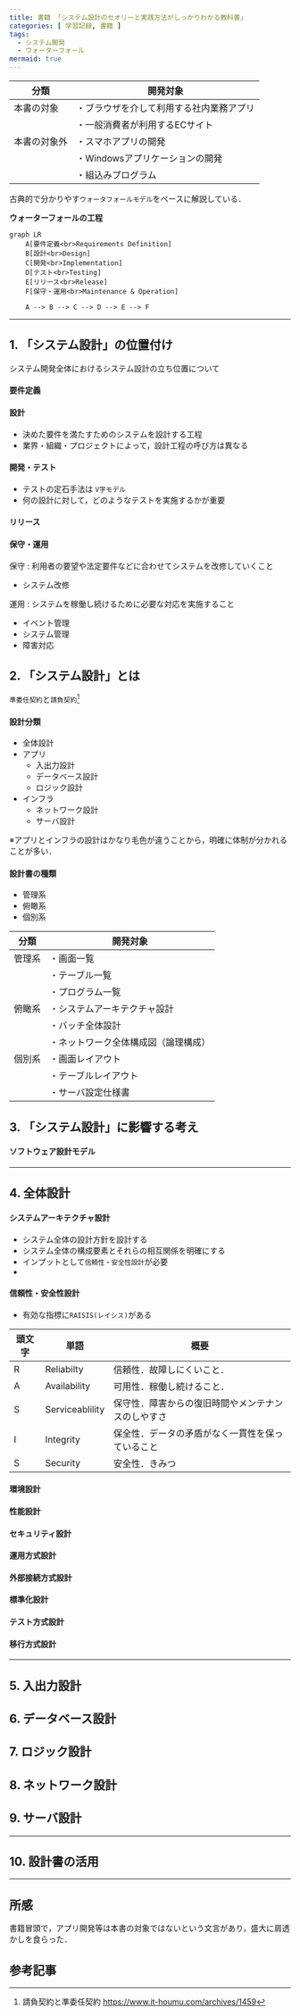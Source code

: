 ```yaml
---
title: 書籍 「システム設計のセオリーと実践方法がしっかりわかる教科書」
categories: [ 学習記録, 書籍 ]
tags:
  - システム開発
  - ウォーターフォール
mermaid: true
---
```


| 分類         | 開発対象                                 |
| ------------ | ---------------------------------------- |
| 本書の対象   | ・ブラウザを介して利用する社内業務アプリ |
|              | ・一般消費者が利用するECサイト           |
| 本書の対象外 | ・スマホアプリの開発                     |
|              | ・Windowsアプリケーションの開発          |
|              | ・組込みプログラム                       |


古典的で分かりやす`ウォータフォールモデル`をベースに解説している．

**ウォーターフォールの工程**
```mermaid
graph LR
    A[要件定義<br>Requirements Definition]
    B[設計<br>Design]
    C[開発<br>Implementation]
    D[テスト<br>Testing]
    E[リリース<br>Release]
    F[保守・運用<br>Maintenance & Operation]
    
    A --> B --> C --> D --> E --> F
```

---

## 1. 「システム設計」の位置付け

システム開発全体におけるシステム設計の立ち位置について

#### 要件定義

#### 設計
- 決めた要件を満たすためのシステムを設計する工程
- 業界・組織・プロジェクトによって，設計工程の呼び方は異なる

#### 開発・テスト

- テストの定石手法は `V字モデル`
- 何の設計に対して，どのようなテストを実施するかが重要

#### リリース

#### 保守・運用

保守 : 利用者の要望や法定要件などに合わせてシステムを改修していくこと
- システム改修

運用 : システムを稼働し続けるために必要な対応を実施すること
- イベント管理
- システム管理
- 障害対応
  

## 2. 「システム設計」とは


`準委任契約`と`請負契約`[^請負契約と準委任]

#### 設計分類
- 全体設計
- アプリ
  - 入出力設計
  - データベース設計
  - ロジック設計
- インフラ
  - ネットワーク設計
  - サーバ設計

※アプリとインフラの設計はかなり毛色が違うことから，明確に体制が分かれることが多い．

#### 設計書の種類
- 管理系
- 俯瞰系
- 個別系

| 分類   | 開発対象                             |
| ------ | ------------------------------------ |
| 管理系 | ・画面一覧                           |
|        | ・テーブル一覧                       |
|        | ・プログラム一覧                     |
| 俯瞰系 | ・システムアーキテクチャ設計         |
|        | ・バッチ全体設計                     |
|        | ・ネットワーク全体構成図（論理構成） |
| 個別系 | ・画面レイアウト                     |
|        | ・テーブルレイアウト                 |
|        | ・サーバ設定仕様書                   |


## 3. 「システム設計」に影響する考え

#### ソフトウェア設計モデル


--- 

## 4. 全体設計

#### システムアーキテクチャ設計
- システム全体の設計方針を設計する
- システム全体の構成要素とそれらの相互関係を明確にする
- インプットとして`信頼性・安全性設計`が必要
- 

#### 信頼性・安全性設計

- 有効な指標に`RAISIS(レイシス)`がある

| 頭文字 | 単語            | 概要                                               |
| ------ | --------------- | -------------------------------------------------- |
| R      | Reliabilty      | 信頼性．故障しにくいこと．                         |
| A      | Availability    | 可用性．稼働し続けること．                         |
| S      | Serviceablility | 保守性．障害からの復旧時間やメンテナンスのしやすさ |
| I      | Integrity       | 保全性．データの矛盾がなく一貫性を保っていること   |
| S      | Security        | 安全性．きみつ                                     |


#### 環境設計

#### 性能設計

#### セキュリティ設計

#### 運用方式設計

#### 外部接続方式設計

#### 標準化設計

#### テスト方式設計

#### 移行方式設計

---

## 5. 入出力設計


## 6. データベース設計

## 7. ロジック設計

## 8. ネットワーク設計

## 9. サーバ設計

---

## 10. 設計書の活用



--- 

## 所感

書籍冒頭で，アプリ開発等は本書の対象ではないという文言があり，盛大に肩透かしを食らった．


## 参考記事



[^請負契約と準委任]: 請負契約と準委任契約 https://www.it-houmu.com/archives/1459

<!--  -->